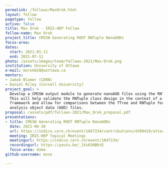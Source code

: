 ```yaml
---
permalink: /fellows/MaxOrok.html
layout: fellow
pagetype: fellow
active: false
title: Max Orok - IRIS-HEP Fellow
fellow-name: Max Orok
project_title: CMSSW Generating ROOT RNTuple NanoAODs
focus-area:
dates:
  start: 2021-01-11
  end: 2021-07-11
photo: /assets/images/team/fellows-2021/Max-Orok.png
institution: University of Ottawa
e-mail: morok028@uottawa.ca
mentors:
- Jakob Blomer (CERN)
- Daniel Riley (Cornell University)
project_goal: >
  Develop a CMSSW output module to generate nanoAOD files using the RNTuple format.
  This will help validate the RNTuple class design in the context of a large experiment
  framework and allow for comparisons between the TTree and RNTuple formats for compact
  analysis object data (AOD) files.
proposal: /assets/pdf/fellows-2021/Max_Orok_proposal.pdf
presentations:
- title: CMSSW Generating ROOT RNTuple NanoAODs
  date: 2021-06-30
  url: https://indico.cern.ch/event/1047234/contributions/4399419/attachments/2272306/3859347/RNTuple%20NanoAOD%20Output%20Module.pdf
  meeting: IRIS-HEP Topical Meetings
  meetingurl: https://indico.cern.ch/event/1047234/
  recordingurl: https://youtu.be/_1Xv63HBbtE
  focus-area: doma
github-username: mxxo

---
```

